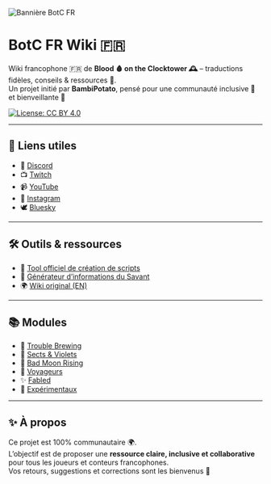 ![Bannière BotC FR](images/BotCFranceBannière.png)

# BotC FR Wiki 🇫🇷

Wiki francophone 🇫🇷 de **Blood 🩸 on the Clocktower 🕰️** – traductions fidèles, conseils & ressources 🎲.  
Un projet initié par **BambiPotato**, pensé pour une communauté inclusive 🤝 et bienveillante 💜  

[![License: CC BY 4.0](https://img.shields.io/badge/License-CC%20BY%204.0-lightgrey.svg)](https://creativecommons.org/licenses/by/4.0/)

---

## 🔗 Liens utiles
- 🎲 [Discord](https://discord.gg/tGDVmZfZpE)  
- 📺 [Twitch](https://twitch.tv/bambibluepotato)  
- 📹 [YouTube](https://youtube.com/@Bambipotato)  
- 📸 [Instagram](https://instagram.com/bambibluepotato)  
- 🕊️ [Bluesky](https://bsky.app/profile/bambibluepotato.bsky.social)  

---

## 🛠️ Outils & ressources
- 🧩 [Tool officiel de création de scripts](https://script.bloodontheclocktower.com/)  
- 📖 [Générateur d’informations du Savant](https://botc-savant-generator.vercel.app/)  
- 🌍 [Wiki original (EN)](https://wiki.bloodontheclocktower.com/Main_Page)  

---

## 📚 Modules
- 📜 [Trouble Brewing](modules/trouble_brewing.md)  
- 🧪 [Sects & Violets](modules/sects_and_violets.md)  
- 🌙 [Bad Moon Rising](modules/bad_moon_rising.md)  
- 🚶 [Voyageurs](modules/voyageurs.md)  
- ✨ [Fabled](modules/fabled.md)  
- 🧩 [Expérimentaux](modules/experimentaux.md)  

---

## ✨ À propos
Ce projet est 100% communautaire 🌍.  
L’objectif est de proposer une **ressource claire, inclusive et collaborative** pour tous les joueurs et conteurs francophones.  
Vos retours, suggestions et corrections sont les bienvenus 🙌

